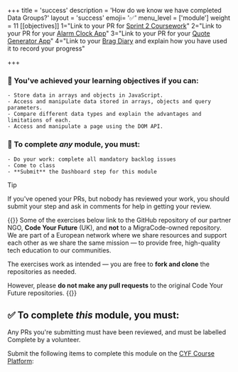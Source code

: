 +++
title = 'success'
description = 'How do we know we have completed Data Groups?'
layout = 'success'
emoji= '✅'
menu_level = ['module']
weight = 11
[[objectives]]
1="Link to your PR for [Sprint 2 Coursework](https://github.com/CodeYourFuture/Module-Data-Groups/issues/14)"
2="Link to your PR for your [Alarm Clock App](https://github.com/CodeYourFuture/Module-Data-Groups/issues/26)"
3="Link to your PR for your [Quote Generator App](https://github.com/CodeYourFuture/Module-Data-Groups/issues/20)"
4="Link to your [Brag Diary](https://github.com/CodeYourFuture/Module-Data-Groups/issues/10) and explain how you have used it to record your progress"

+++

### 🎯 You've achieved your learning objectives if you can:

```objectives
- Store data in arrays and objects in JavaScript.
- Access and manipulate data stored in arrays, objects and query parameters.
- Compare different data types and explain the advantages and limitations of each.
- Access and manipulate a page using the DOM API.
```

### 💯 To complete _any_ module, you must:

```objectives
- Do your work: complete all mandatory backlog issues
- Come to class
- **Submit** the Dashboard step for this module
```

> [!TIP]
> If you've opened your PRs, but nobody has reviewed your work, you should submit your step and ask in comments for help in getting your review.

{{<note title=":pushpin: Disclaimer">}}
Some of the exercises below link to the GitHub repository of our partner NGO, **Code Your Future** (UK), and **not** to a MigraCode-owned repository. We are part of a European network where we share resources and support each other as we share the same mission — to provide free, high-quality tech education to our communities.

The exercises work as intended — you are free to **fork and clone** the repositories as needed.

However, please **do not make any pull requests** to the original Code Your Future repositories.
{{</note>}}

## ✅ To complete _this_ module, you must:

Any PRs you're submitting must have been reviewed, and must be labelled Complete by a volunteer.

Submit the following items to complete this module on the [CYF Course Platform](https://application-process.codeyourfuture.io/):
